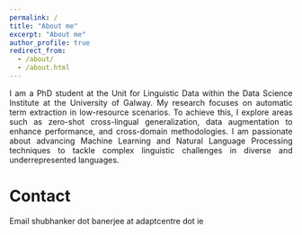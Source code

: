 ```yaml
---
permalink: /
title: "About me"
excerpt: "About me"
author_profile: true
redirect_from: 
  - /about/
  - /about.html
---
```

<style>
  .page-content {
    text-align: justify;
  }
</style>

<div class="page-content">
 I am a PhD student at the Unit for Linguistic Data within the Data Science Institute at the University of Galway. My research focuses on automatic term extraction in low-resource scenarios. To achieve this, I explore areas such as zero-shot cross-lingual generalization, data augmentation to enhance performance, and cross-domain methodologies. I am passionate about advancing Machine Learning and Natural Language Processing techniques to tackle complex linguistic challenges in diverse and underrepresented languages.
</div>




Contact
======
 
Email 	shubhanker dot banerjee at adaptcentre dot ie

